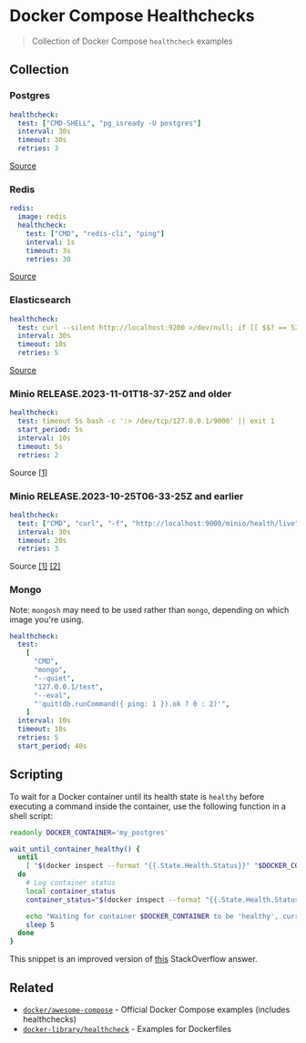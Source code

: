 # Docker Compose Healthchecks

> Collection of Docker Compose `healthcheck` examples

## Collection

### Postgres

```yml
healthcheck:
  test: ["CMD-SHELL", "pg_isready -U postgres"]
  interval: 30s
  timeout: 30s
  retries: 3
```

[Source](https://til.codes/health-check-option-in-docker-to-wait-for-dependent-containers-to-be-healthy/)

### Redis

```yml
redis:
  image: redis
  healthcheck:
    test: ["CMD", "redis-cli", "ping"]
    interval: 1s
    timeout: 3s
    retries: 30
```

[Source](https://gist.github.com/phuysmans/4f67a7fa1b0c6809a86f014694ac6c3a)

### Elasticsearch

```yml
healthcheck:
  test: curl --silent http://localhost:9200 >/dev/null; if [[ $$? == 52 ]]; then echo 0; else echo 1; fi
  interval: 30s
  timeout: 10s
  retries: 5
```

[Source](https://www.elastic.co/guide/en/elastic-stack-get-started/current/get-started-docker.html)

### Minio RELEASE.2023-11-01T18-37-25Z and older

```yml
healthcheck:
  test: timeout 5s bash -c ':> /dev/tcp/127.0.0.1/9000' || exit 1
  start_period: 5s
  interval: 10s
  timeout: 5s
  retries: 2
```

Source [[1]](https://github.com/minio/minio/issues/18373)

### Minio RELEASE.2023-10-25T06-33-25Z and earlier

```yml
healthcheck:
  test: ["CMD", "curl", "-f", "http://localhost:9000/minio/health/live"]
  interval: 30s
  timeout: 20s
  retries: 3
```

Source [[1]](https://github.com/minio/minio/blob/c9d502e6fadf2c2cbb1e2ce7a9dc8de7dfed1d34/docs/orchestration/docker-swarm/docker-compose-secrets.yaml#L25-L29) [[2]](https://github.com/minio/minio/blob/bdd094bc39275a0543484c09f4fb99ce3fe14787/docs/metrics/healthcheck/README.md)

### Mongo

Note: `mongosh` may need to be used rather than `mongo`, depending on which image you're using.

```yml
healthcheck:
  test:
    [
      "CMD",
      "mongo",
      "--quiet",
      "127.0.0.1/test",
      "--eval",
      "'quit(db.runCommand({ ping: 1 }).ok ? 0 : 2)'",
    ]
  interval: 10s
  timeout: 10s
  retries: 5
  start_period: 40s
```

## Scripting

To wait for a Docker container until its health state is `healthy` before executing a command inside the container, use the following function in a shell script:

```sh
readonly DOCKER_CONTAINER='my_postgres'

wait_until_container_healthy() {
  until
    [ "$(docker inspect --format "{{.State.Health.Status}}" "$DOCKER_CONTAINER")" = 'healthy' ]
  do
    # Log container status
    local container_status
    container_status="$(docker inspect --format "{{.State.Health.Status}}" "$DOCKER_CONTAINER")"

    echo "Waiting for container $DOCKER_CONTAINER to be 'healthy', current status is '$container_status'. Sleeping for five seconds..."
    sleep 5
  done
}
```

This snippet is an improved version of [this](https://stackoverflow.com/a/33520390/2227405) StackOverflow answer.

## Related

- [`docker/awesome-compose`](https://github.com/docker/awesome-compose) - Official Docker Compose examples (includes healthchecks)
- [`docker-library/healthcheck`](https://github.com/docker-library/healthcheck) - Examples for Dockerfiles

